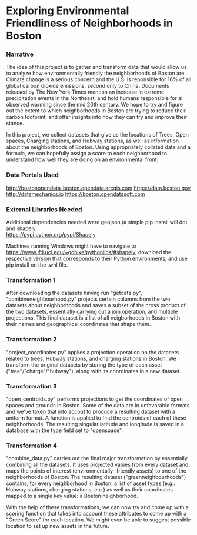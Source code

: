 # Exploring Environmental Friendliness of Neighborhoods in Boston

### Narrative
The idea of this project is to gather and transform data that would allow us to analyze how environmentally friendly the neighborhoods of Boston are.  Climate change is a serious concern and the U.S. is reponsible for 16% of all global carbon dioxide emissions, second only to China.  Documents released by The New York Times mention an increase in extreme precipitation events in the Northeast, and hold humans responsible for all observed warming since the mid 20th century.  We hope to try and figure out the extent to which neighborhoods in Boston are trying to reduce their carbon footprint, and offer insights into how they can try and improve their stance.

In this project, we collect datasets that give us the locations of Trees, Open spaces, Charging stations, and Hubway stations, as well as information about the neighborhoods of Boston.  Using appropriately collated data and a formula, we can hopefully assign a score to each neighborhood to understand how well they are doing on an environmental front.

### Data Portals Used

http://bostonopendata-boston.opendata.arcgis.com
https://data.boston.gov
http://datamechanics.io
https://boston.opendatasoft.com

### External Libraries Needed

Additional dependencies needed were geojson (a simple pip install will do) and shapely.  
https://pypi.python.org/pypi/Shapely
	
Machines running Windows might have to navigate to https://www.lfd.uci.edu/~gohlke/pythonlibs/#shapely, download the respective version that corresponds to their Python environments, and use pip install on the .whl file.

### Transformation 1
After downloading the datasets having run "getdata.py", "combineneighbourhood.py" projects certain columns from the two datasets about neighborhoods and saves a subset of the cross product of the two datasets, essentially carrying out a join operation, and multiple projections.  This final dataset is a list of all neigborhoods in Boston with their names and geographical coordinates that shape them.

### Transformation 2
"project_coordinates.py" applies a projection operation on the datasets related to trees, Hubway stations, and charging stations in Boston.  We transform the original datasets by storing the type of each asset ("tree"/"charge"/"hubway"), along with its coordinates in a new dataset.

### Transformation 3
"open_centroids.py" performs projections to get the coordinates of open spaces and grounds in Boston.  Some of the data are in unfavorable formats and we've taken that into accout to produce a resulting dataset with a uniform format.  A function is applied to find the centroids of each of these neighborhoods.  The resulting singular latitude and longitude is saved in a database with the type field set to "openspace".

### Transformation 4
"combine_data.py" carries out the final major transformation by essentially combining all the datasets.  It uses projected values from every dataset and maps the points of interest (environmentally- friendly assets) to one of the neighborhoods of Boston.  The resulting dataset ("greenneighbourhoods") contains, for every neighborhood in Boston, a list of asset types (e.g.: Hubway stations, charging stations, etc.) as well as their coordinates mapped to a single key value: a Boston neighborhood.

With the help of these transformations, we can now try and come up with a scoring function that takes into account these attributes to come up with a "Green Score" for each location.  We might even be able to suggest possible location to set up new assets in the future.
